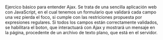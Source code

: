 Ejercico básico para entender Ajax.
Se trata de una sencilla aplicación web con JavaScript, en el cual tenemos un formulario que validará 
cada campo una vez pierda el foco, si cumple con las restriciones propuesta por expresiones regulares.
Si todos los campos están correctamente validados, se habilitara el boton, que interactuará con Ajax y mostrará un mensaje en 
la página, procedente de un archivo de texto plano, que está en el servidor.
